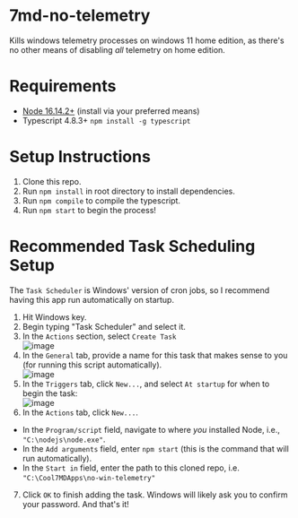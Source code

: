 # 7md-no-telemetry
Kills windows telemetry processes on windows 11 home edition, as there's no other means of disabling *all* telemetry on home edition.

# Requirements
- [Node 16.14.2+](https://nodejs.org/en/download/) (install via your preferred means)  
- Typescript 4.8.3+ `npm install -g typescript`

# Setup Instructions
1) Clone this repo.
2) Run `npm install` in root directory to install dependencies.
3) Run `npm compile` to compile the typescript.
4) Run `npm start` to begin the process!  
  
# Recommended Task Scheduling Setup  
The `Task Scheduler` is Windows' version of cron jobs, so I recommend having this app run automatically on startup.  
1) Hit Windows key.
2) Begin typing "Task Scheduler" and select it.
3) In the `Actions` section, select `Create Task`  
![image](https://user-images.githubusercontent.com/50963144/192122741-19cc7863-4958-411c-8d09-277058dc5b34.png)  
4) In the `General` tab, provide a name for this task that makes sense to you (for running this script automatically).  
![image](https://user-images.githubusercontent.com/50963144/192122747-215a8d0a-6a30-4718-8c54-e029cbb624fa.png)  
5) In the `Triggers` tab, click `New...`, and select `At startup` for when to begin the task:  
![image](https://user-images.githubusercontent.com/50963144/192122754-652049e5-5c34-434d-97ab-b48d0c63031f.png)
6) In the `Actions` tab, click `New...`.
  - In the `Program/script` field, navigate to where *you* installed Node, i.e., `"C:\nodejs\node.exe"`.
  - In the `Add arguments` field, enter `npm start` (this is the command that will run automatically).
  - In the `Start in` field, enter the path to this cloned repo, i.e. `"C:\Cool7MDApps\no-win-telemetry"`
7) Click `OK` to finish adding the task. Windows will likely ask you to confirm your password. And that's it!
